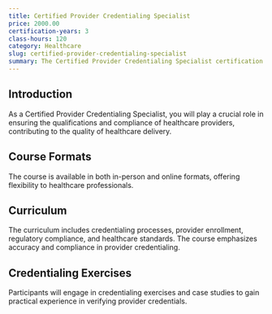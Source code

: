 ```yaml
---
title: Certified Provider Credentialing Specialist
price: 2000.00
certification-years: 3
class-hours: 120
category: Healthcare
slug: certified-provider-credentialing-specialist
summary: The Certified Provider Credentialing Specialist certification is designed for professionals responsible for verifying the credentials of healthcare providers. This comprehensive course covers credentialing processes, provider enrollment, and regulatory compliance. It equips candidates with the skills needed to ensure that healthcare providers meet the necessary qualifications and standards.
---
```


## Introduction

As a Certified Provider Credentialing Specialist, you will play a crucial role in ensuring the qualifications and compliance of healthcare providers, contributing to the quality of healthcare delivery.

## Course Formats

The course is available in both in-person and online formats, offering flexibility to healthcare professionals.

## Curriculum

The curriculum includes credentialing processes, provider enrollment, regulatory compliance, and healthcare standards. The course emphasizes accuracy and compliance in provider credentialing.

## Credentialing Exercises

Participants will engage in credentialing exercises and case studies to gain practical experience in verifying provider credentials.

